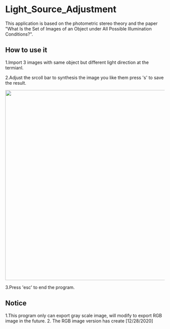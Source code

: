 # Light_Source_Adjustment
This application is based on the photometric stereo theory and the paper "What Is the Set of Images of an Object under All Possible Illumination Conditions?". 


## How to use it
1.Import 3 images with same object but different light direction at the termianl.

2.Adjust the srcoll bar to synthesis the image you like them press 's' to save the result.

<p align="center">
  <img width="920" height="600" src="https://github.com/nissekl/Light_Source_Adjustment/blob/master/Demo_Imgs/Demo_Img1.png">
</p>

3.Press 'esc' to end the program.

## Notice
1.This program only can export gray scale image, will modify to export RGB image in the future. 
2. The RGB image version has create [12/28/2020]
